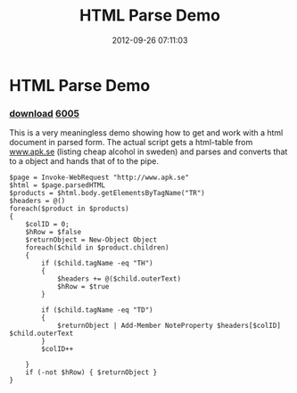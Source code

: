 ﻿---
pid:            3664
parent:         0
children:       6005
poster:         Daniel Srlv
title:          HTML Parse Demo
date:           2012-09-26 07:11:03
description:    This is a very meaningless demo showing how to get and work with a html document in parsed form. The actual script gets a html-table from www.apk.se (listing cheap alcohol in sweden) and parses and converts that to a object and hands that of to the pipe.
format:         posh
---

# HTML Parse Demo

### [download](3664.ps1)  [6005](6005.md)

This is a very meaningless demo showing how to get and work with a html document in parsed form. The actual script gets a html-table from www.apk.se (listing cheap alcohol in sweden) and parses and converts that to a object and hands that of to the pipe.

```posh
$page = Invoke-WebRequest "http://www.apk.se"
$html = $page.parsedHTML
$products = $html.body.getElementsByTagName("TR")
$headers = @()
foreach($product in $products)
{
	$colID = 0;
	$hRow = $false
	$returnObject = New-Object Object
	foreach($child in $product.children)
	{	
		if ($child.tagName -eq "TH")
		{
			$headers += @($child.outerText)
			$hRow = $true
		}

		if ($child.tagName -eq "TD")
		{
			$returnObject | Add-Member NoteProperty $headers[$colID] $child.outerText
		}
		$colID++

	}
	if (-not $hRow) { $returnObject }
}
```
